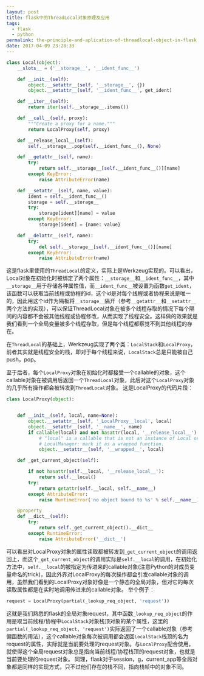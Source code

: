 ```yaml
---
layout: post
title: flask中的ThreadLocal对象原理及应用
tags:
  - flask
  - python
permalink: the-principle-and-aplication-of-threadlocal-object-in-flask
date: 2017-04-09 23:28:33
---
```


```Python
class Local(object):
    __slots__ = ('__storage__', '__ident_func__')

    def __init__(self):
        object.__setattr__(self, '__storage__', {})
        object.__setattr__(self, '__ident_func__', get_ident)

    def __iter__(self):
        return iter(self.__storage__.items())

    def __call__(self, proxy):
        """Create a proxy for a name."""
        return LocalProxy(self, proxy)

    def __release_local__(self):
        self.__storage__.pop(self.__ident_func__(), None)

    def __getattr__(self, name):
        try:
            return self.__storage__[self.__ident_func__()][name]
        except KeyError:
            raise AttributeError(name)

    def __setattr__(self, name, value):
        ident = self.__ident_func__()
        storage = self.__storage__
        try:
            storage[ident][name] = value
        except KeyError:
            storage[ident] = {name: value}

    def __delattr__(self, name):
        try:
            del self.__storage__[self.__ident_func__()][name]
        except KeyError:
            raise AttributeError(name)
```
这是flask里使用的`ThreadLocal`的定义，实际上是Werkzeug实现的。可以看出，Local对象在初始化时被绑定了两个属性：`__storage__`和`__ident_func__`，其中`__storage__`用于存储各种属性值，而`__ident_func__`被设置为函数`get_ident`，该函数可以获取当前线程或协程的id，这个id是对每个线程或者协程来说是唯一的，因此用这个id作为隔板将`__storage__`隔开（参考`__getattr__`和`__setattr__`两个方法的实现），可以保证ThreadLocal对象在被多个线程存取的情况下每个隔间的内容都不会被其他线程或协程修改，从而实现了线程安全。这样做的效果就是我们看到一个全局变量被多个线程存取，但是每个线程都察觉不到其他线程的存在。

在`ThreadLocal`的基础上，Werkzeug实现了两个类：`LocalStack`和`LocalProxy`，前者其实就是线程安全的栈，即对于每个线程来说，`LocalStack`总是只能被自己push，pop。

至于后者，每个`LocalProxy`对象在初始化时都接受一个callable的对象，这个callable对象在被调用后返回一个`ThreadLocal`对象，此后对这个`LocalProxy`对象的几乎所有操作都会被转发到`ThreadLocal`对象。
这是LocalProxy的代码片段：
```Python
class LocalProxy(object):


    def __init__(self, local, name=None):
        object.__setattr__(self, '_LocalProxy__local', local)
        object.__setattr__(self, '__name__', name)
        if callable(local) and not hasattr(local, '__release_local__'):
            # "local" is a callable that is not an instance of Local or
            # LocalManager: mark it as a wrapped function.
            object.__setattr__(self, '__wrapped__', local)

    def _get_current_object(self):

        if not hasattr(self.__local, '__release_local__'):
            return self.__local()
        try:
            return getattr(self.__local, self.__name__)
        except AttributeError:
            raise RuntimeError('no object bound to %s' % self.__name__)

    @property
    def __dict__(self):
        try:
            return self._get_current_object().__dict__
        except RuntimeError:
            raise AttributeError('__dict__')
```
可以看出对LocalProxy对象的属性读取都被转发到`_get_current_object`的调用返回上，而这个`_get_current_object`的调用实际是`self.__local`的调用，在初始化方法中，`self.__local`的被指定为传进来的callable对象(注意Python的对成员变量命名的trick)，因此外界对LocalProxy的每次操作都会引发callable对象的调用，虽然我们看到的LocalProxy对象好像是一个静态的全局对象，但对它的每次读取属性都是在实时地调用传进来的callable对象。
举个例子：
```Python
request = LocalProxy(partial(_lookup_req_object, 'request'))
```
这就是我们熟悉的flask的全局对象request，其中函数`_lookup_req_object`的作用是取当前线程/协程中`LocalStack`对象栈顶对象的某个属性，这里的`partial(_lookup_req_object, 'request')`实际返回了一个callable对象（参考偏函数的用法），这个callable对象每次被调用都会返回`LocalStack`栈顶的名为request的属性，实际就是当前要处理的request对象。与`LocalProxy`配合使用，就使得这个全局request对象总是指向当前线程/协程栈顶的request对象，也就是当前要处理的request对象。
同理，flask对于session，g，current_app等全局对象都是同样的实现方式，只不过他们存在的栈不同，指向栈帧中的对象不同。
